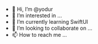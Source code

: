 - 👋 Hi, I’m @yodur
- 👀 I’m interested in ...
- 🌱 I’m currently learning SwiftUI
- 💞️ I’m looking to collaborate on ...
- 📫 How to reach me ...

<!---
crocodilefox/crocodilefox is a ✨ special ✨ repository because its `README.md` (this file) appears on your GitHub profile.
You can click the Preview link to take a look at your changes.
--->
